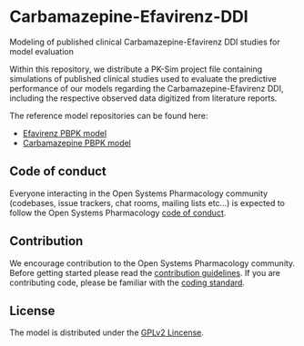 # Carbamazepine-Efavirenz-DDI
Modeling of published clinical Carbamazepine-Efavirenz DDI studies for model evaluation

Within this repository, we distribute a PK-Sim project file containing simulations of published clinical studies used to evaluate the predictive performance of our models regarding the Carbamazepine-Efavirenz DDI, including the respective observed data digitized from literature reports. 

The reference model repositories can be found here:

- [Efavirenz PBPK model](https://github.com/Open-Systems-Pharmacology/Efavirenz-Model)
- [Carbamazepine PBPK model](https://github.com/Open-Systems-Pharmacology/Carbamazepine-Model)

## Code of conduct

Everyone interacting in the Open Systems Pharmacology community (codebases, issue trackers, chat rooms, mailing lists etc...) is expected to follow the Open Systems Pharmacology [code of conduct](https://github.com/Open-Systems-Pharmacology/Suite/blob/master/CODE_OF_CONDUCT.md#contributor-covenant-code-of-conduct).

## Contribution

We encourage contribution to the Open Systems Pharmacology community. Before getting started please read the [contribution guidelines](https://github.com/Open-Systems-Pharmacology/Suite/blob/master/CONTRIBUTING.md#ways-to-contribute). If you are contributing code, please be familiar with the [coding standard](https://github.com/Open-Systems-Pharmacology/Suite/blob/master/CODING_STANDARDS.md#visual-studio-settings).

## License

The model is distributed under the [GPLv2 Lincense](https://github.com/Open-Systems-Pharmacology/Suite/blob/develop/LICENSE).
